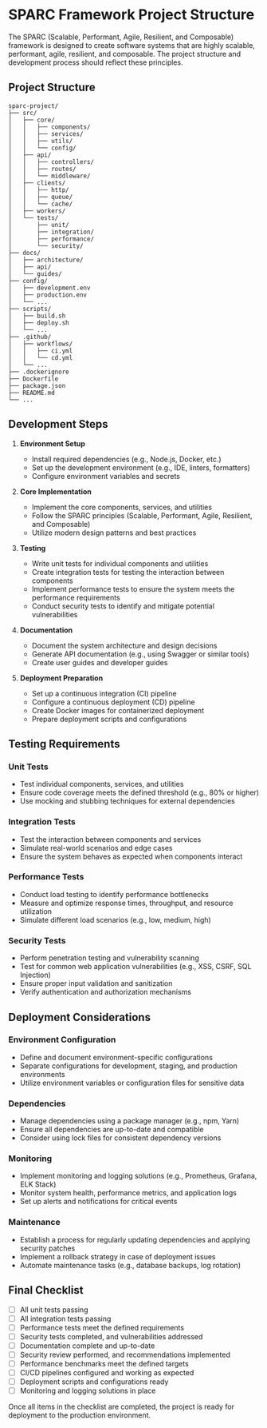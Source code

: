 # SPARC Framework Project Structure

The SPARC (Scalable, Performant, Agile, Resilient, and Composable) framework is designed to create software systems that are highly scalable, performant, agile, resilient, and composable. The project structure and development process should reflect these principles.

## Project Structure

```
sparc-project/
├── src/
│   ├── core/
│   │   ├── components/
│   │   ├── services/
│   │   ├── utils/
│   │   └── config/
│   ├── api/
│   │   ├── controllers/
│   │   ├── routes/
│   │   └── middleware/
│   ├── clients/
│   │   ├── http/
│   │   ├── queue/
│   │   └── cache/
│   ├── workers/
│   └── tests/
│       ├── unit/
│       ├── integration/
│       ├── performance/
│       └── security/
├── docs/
│   ├── architecture/
│   ├── api/
│   └── guides/
├── config/
│   ├── development.env
│   ├── production.env
│   └── ...
├── scripts/
│   ├── build.sh
│   ├── deploy.sh
│   └── ...
├── .github/
│   ├── workflows/
│   │   ├── ci.yml
│   │   └── cd.yml
│   └── ...
├── .dockerignore
├── Dockerfile
├── package.json
├── README.md
└── ...
```

## Development Steps

1. **Environment Setup**
   - Install required dependencies (e.g., Node.js, Docker, etc.)
   - Set up the development environment (e.g., IDE, linters, formatters)
   - Configure environment variables and secrets

2. **Core Implementation**
   - Implement the core components, services, and utilities
   - Follow the SPARC principles (Scalable, Performant, Agile, Resilient, and Composable)
   - Utilize modern design patterns and best practices

3. **Testing**
   - Write unit tests for individual components and utilities
   - Create integration tests for testing the interaction between components
   - Implement performance tests to ensure the system meets the performance requirements
   - Conduct security tests to identify and mitigate potential vulnerabilities

4. **Documentation**
   - Document the system architecture and design decisions
   - Generate API documentation (e.g., using Swagger or similar tools)
   - Create user guides and developer guides

5. **Deployment Preparation**
   - Set up a continuous integration (CI) pipeline
   - Configure a continuous deployment (CD) pipeline
   - Create Docker images for containerized deployment
   - Prepare deployment scripts and configurations

## Testing Requirements

### Unit Tests
- Test individual components, services, and utilities
- Ensure code coverage meets the defined threshold (e.g., 80% or higher)
- Use mocking and stubbing techniques for external dependencies

### Integration Tests
- Test the interaction between components and services
- Simulate real-world scenarios and edge cases
- Ensure the system behaves as expected when components interact

### Performance Tests
- Conduct load testing to identify performance bottlenecks
- Measure and optimize response times, throughput, and resource utilization
- Simulate different load scenarios (e.g., low, medium, high)

### Security Tests
- Perform penetration testing and vulnerability scanning
- Test for common web application vulnerabilities (e.g., XSS, CSRF, SQL Injection)
- Ensure proper input validation and sanitization
- Verify authentication and authorization mechanisms

## Deployment Considerations

### Environment Configuration
- Define and document environment-specific configurations
- Separate configurations for development, staging, and production environments
- Utilize environment variables or configuration files for sensitive data

### Dependencies
- Manage dependencies using a package manager (e.g., npm, Yarn)
- Ensure all dependencies are up-to-date and compatible
- Consider using lock files for consistent dependency versions

### Monitoring
- Implement monitoring and logging solutions (e.g., Prometheus, Grafana, ELK Stack)
- Monitor system health, performance metrics, and application logs
- Set up alerts and notifications for critical events

### Maintenance
- Establish a process for regularly updating dependencies and applying security patches
- Implement a rollback strategy in case of deployment issues
- Automate maintenance tasks (e.g., database backups, log rotation)

## Final Checklist

- [ ] All unit tests passing
- [ ] All integration tests passing
- [ ] Performance tests meet the defined requirements
- [ ] Security tests completed, and vulnerabilities addressed
- [ ] Documentation complete and up-to-date
- [ ] Security review performed, and recommendations implemented
- [ ] Performance benchmarks meet the defined targets
- [ ] CI/CD pipelines configured and working as expected
- [ ] Deployment scripts and configurations ready
- [ ] Monitoring and logging solutions in place

Once all items in the checklist are completed, the project is ready for deployment to the production environment.